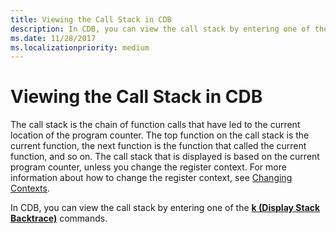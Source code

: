 ```yaml
---
title: Viewing the Call Stack in CDB
description: In CDB, you can view the call stack by entering one of the k (Display Stack Backtrace) commands.
ms.date: 11/28/2017
ms.localizationpriority: medium
---
```


# Viewing the Call Stack in CDB


The call stack is the chain of function calls that have led to the current location of the program counter. The top function on the call stack is the current function, the next function is the function that called the current function, and so on. The call stack that is displayed is based on the current program counter, unless you change the register context. For more information about how to change the register context, see [Changing Contexts](changing-contexts.md).

In CDB, you can view the call stack by entering one of the [**k (Display Stack Backtrace)**](k--kb--kc--kd--kp--kp--kv--display-stack-backtrace-.md) commands.

 

 






